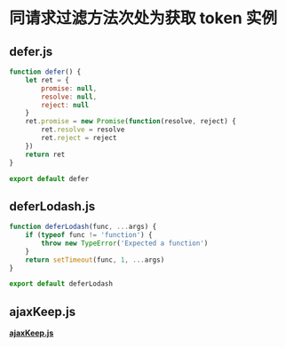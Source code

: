 # 同请求过滤方法次处为获取 token 实例

## defer.js

```javascript
function defer() {
	let ret = {
		promise: null,
		resolve: null,
		reject: null
	}
	ret.promise = new Promise(function(resolve, reject) {
		ret.resolve = resolve
		ret.reject = reject
	})
	return ret
}

export default defer
```

## deferLodash.js

```javascript
function deferLodash(func, ...args) {
	if (typeof func != 'function') {
		throw new TypeError('Expected a function')
	}
	return setTimeout(func, 1, ...args)
}

export default deferLodash
```

## ajaxKeep.js
[**ajaxKeep.js**](./ajaxKeep.js)

